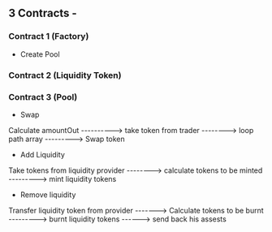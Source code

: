 ## 3 Contracts -

### Contract 1 (Factory)

- Create Pool

### Contract 2 (Liquidity Token)

### Contract 3 (Pool)

- Swap

Calculate amountOut ----------> take token from trader --------> loop path array ---------> Swap token

- Add Liquidity

Take tokens from liquidity provider --------> calculate tokens to be minted ---------> mint liquidity tokens

- Remove liquidity

Transfer liquidity token from provider -------> Calculate tokens to be burnt ---------> burnt liquidity tokens ------> send back his assests
